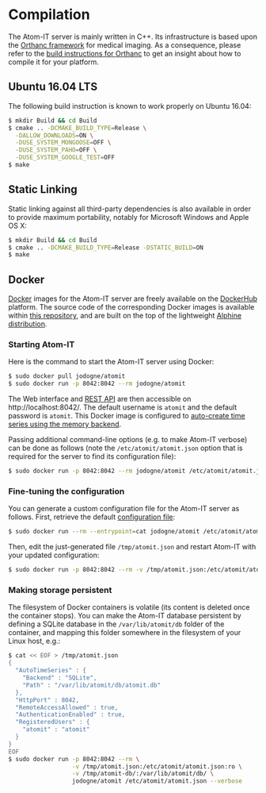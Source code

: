 Compilation
===========

The Atom-IT server is mainly written in C++. Its infrastructure is
based upon the [Orthanc framework](https://www.orthanc-server.com/)
for medical imaging. As a consequence, please refer to the
[build instructions for Orthanc](https://bitbucket.org/sjodogne/orthanc/src/default/LinuxCompilation.txt?fileviewer=file-view-default)
to get an insight about how to compile it for your platform.


Ubuntu 16.04 LTS
----------------

The following build instruction is known to work properly on Ubuntu
16.04:

```bash
$ mkdir Build && cd Build
$ cmake .. -DCMAKE_BUILD_TYPE=Release \
  -DALLOW_DOWNLOADS=ON \
  -DUSE_SYSTEM_MONGOOSE=OFF \
  -DUSE_SYSTEM_PAHO=OFF \
  -DUSE_SYSTEM_GOOGLE_TEST=OFF
$ make
```


Static Linking
--------------

Static linking against all third-party dependencies is also available
in order to provide maximum portability, notably for Microsoft Windows
and Apple OS X:

```bash
$ mkdir Build && cd Build
$ cmake .. -DCMAKE_BUILD_TYPE=Release -DSTATIC_BUILD=ON
$ make
```


Docker
------

[Docker](https://en.wikipedia.org/wiki/Docker_(software)) images for the Atom-IT server are freely available on the [DockerHub](https://hub.docker.com/r/jodogne/atomit/) platform. The source code of the corresponding Docker images is available within [this repository](../Resources/Docker/), and are built on the top of the lightweight [Alphine distribution](https://hub.docker.com/_/alpine/).

### Starting Atom-IT

Here is the command to start the Atom-IT server using Docker:

```bash
$ sudo docker pull jodogne/atomit
$ sudo docker run -p 8042:8042 --rm jodogne/atomit
```

The Web interface and [REST API](RestApi.md) are then accessible on http://localhost:8042/. The default username is `atomit` and the default password is `atomit`. This Docker image is configured to [auto-create time series using the memory backend](Configuration.md#auto-creation-of-time-series).

Passing additional command-line options (e.g. to make Atom-IT verbose) can be done as follows (note the `/etc/atomit/atomit.json` option that is required for the server to find its configuration file):

```bash
$ sudo docker run -p 8042:8042 --rm jodogne/atomit /etc/atomit/atomit.json --verbose
```

### Fine-tuning the configuration

You can generate a custom configuration file for the Atom-IT server as follows. First, retrieve the default [configuration file](Configuration.md):

```bash
$ sudo docker run --rm --entrypoint=cat jodogne/atomit /etc/atomit/atomit.json > /tmp/atomit.json
```

Then, edit the just-generated file `/tmp/atomit.json` and restart Atom-IT with your updated configuration:

```bash
$ sudo docker run -p 8042:8042 --rm -v /tmp/atomit.json:/etc/atomit/atomit.json:ro jodogne/atomit
```

### Making storage persistent

The filesystem of Docker containers is volatile (its content is deleted once the container stops). You can make the Atom-IT database persistent by defining a SQLite database in the `/var/lib/atomit/db` folder of the container, and mapping this folder somewhere in the filesystem of your Linux host, e.g.:

```bash
$ cat << EOF > /tmp/atomit.json
{
  "AutoTimeSeries" : {
    "Backend" : "SQLite",
    "Path" : "/var/lib/atomit/db/atomit.db"
  },
  "HttpPort" : 8042,
  "RemoteAccessAllowed" : true,
  "AuthenticationEnabled" : true,
  "RegisteredUsers" : {
    "atomit" : "atomit"
  }
}
EOF
$ sudo docker run -p 8042:8042 --rm \
                  -v /tmp/atomit.json:/etc/atomit/atomit.json:ro \
                  -v /tmp/atomit-db/:/var/lib/atomit/db/ \
                  jodogne/atomit /etc/atomit/atomit.json --verbose
```
